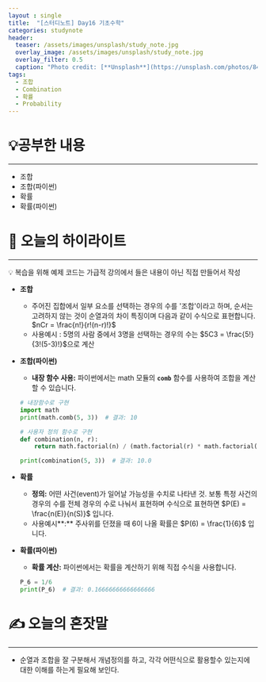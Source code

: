 ```yaml
---
layout : single
title:  "[스터디노트] Day16 기초수학"
categories: studynote
header:
  teaser: /assets/images/unsplash/study_note.jpg
  overlay_image: /assets/images/unsplash/study_note.jpg
  overlay_filter: 0.5
  caption: "Photo credit: [**Unsplash**](https://unsplash.com/photos/842ofHC6MaI)"
tags:
  - 조합
  - Combination
  - 확률
  - Probability
---
```



# 💡공부한 내용

---

- 조합
- 조합(파이썬)
- 확률
- 확률(파이썬)

# 📝 오늘의 하이라이트

---

<aside>
💡 복습을 위해 예제 코드는 가급적 강의에서 들은 내용이 아닌 직접 만들어서 작성

</aside>

- **조합**
    - 주어진 집합에서 일부 요소를 선택하는 경우의 수를 '조합'이라고 하며, 순서는 고려하지 않는 것이 순열과의 차이 특징이며 다음과 같이 수식으로 표현합니다.  $nCr = \frac{n!}{r!(n-r)!}$
    - 사용예시 : 5명의 사람 중에서 3명을 선택하는 경우의 수는 $5C3 = \frac{5!}{3!(5-3)!}$으로 계산
- **조합(파이썬)**
    - **내장 함수 사용:** 파이썬에서는 math 모듈의 **`comb`** 함수를 사용하여 조합을 계산할 수 있습니다.
    
    ```python
    # 내장함수로 구현
    import math
    print(math.comb(5, 3))  # 결과: 10
    
    # 사용자 정의 함수로 구현
    def combination(n, r):
        return math.factorial(n) / (math.factorial(r) * math.factorial(n - r))
    
    print(combination(5, 3))  # 결과: 10.0
    ```
    
- **확률**
    - **정의:** 어떤 사건(event)가 일어날 가능성을 수치로 나타낸 것. 보통 특정 사건의 경우의 수를 전체 경우의 수로 나눠서 표현하며 수식으로 표현하면 $P(E) = \frac{n(E)}{n(S)}$ 입니다.
    - 사용예시**:** 주사위를 던졌을 때 6이 나올 확률은 $P(6) = \frac{1}{6}$ 입니다.
- **확률(파이썬)**
    - **확률 계산:** 파이썬에서는 확률을 계산하기 위해 직접 수식을 사용합니다.
    
    ```python
    P_6 = 1/6
    print(P_6)  # 결과: 0.16666666666666666
    ```
    

# ✍️ 오늘의 혼잣말

---

- 순열과 조합을 잘 구분해서 개념정의를 하고, 각각 어떤식으로 활용할수 있는지에 대한 이해를 하는게 필요해 보인다.